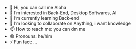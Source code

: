 - 👋 Hi, you can call me Aloha
- 👀 I’m interested in Back-End, Desktop Softwares, AI
- 🌱 I’m currently learning Back-end
- 💞️ I’m looking to collaborate on Anything, i want knowledge
- 📫 How to reach me: you can dm me
- 😄 Pronouns: he/him
- ⚡ Fun fact: ...

<!---
alohamat/alohamat is a ✨ special ✨ repository because its `README.md` (this file) appears on your GitHub profile.
You can click the Preview link to take a look at your changes.
--->
